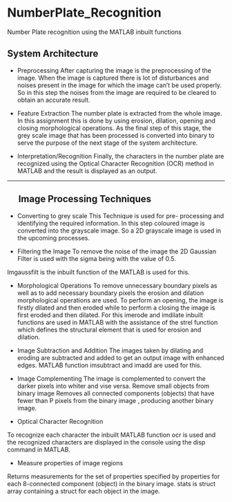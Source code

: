 # NumberPlate_Recognition
Number Plate recognition using the MATLAB inbuilt functions

System Architecture
---------------------

* Preprocessing
After capturing the image is the preprocessing of the image. 
When the image is captured there is lot of disturbances and noises present in the image for which the image can’t be used properly. So in this step the noises from the image are required to be cleared to obtain an accurate result.
* Feature Extraction
The number plate is extracted from the whole image.
In this assignment this is done by using erosion, dilation, opening and closing morphological operations.
As the final step of this stage, the grey scale image that has been processed is converted into binary to serve the purpose of the next stage of the system architecture.

* Interpretation/Recognition
Finally, the characters in the number plate are recognized using the Optical Character Recognition (OCR) method in MATLAB and the result is displayed as an output.

--------------------------------------------------------------------------------------------------------------------------------
 
Image Processing Techniques
---------------------------

* Converting to grey scale
This Technique is used for pre- processing and identifying the required information. In this step coloured image is converted into the grayscale image. So a 2D grayscale image is used in the upcoming processes.

* Filtering the Image
To remove the noise of the image the 2D Gaussian Filter is used with the sigma being with the value of 0.5.

Imgaussfilt is the inbuilt function of the MATLAB is used for this.

* Morphological Operations
To remove unnecessary boundary pixels as well as to add necessary boundary pixels the erosion and dilation morphological operations are used. 
To perform an opening, the image is firstly dilated and then eroded while to perform a closing the image is first eroded and then dilated.
For this imerode and imdilate inbuilt functions are used in MATLAB with the assistance of the strel function which defines the structural element that is used for erosion and dilation.

* Image Subtraction and Addition
The images taken by dilating and eroding are subtracted and added to get an output image with enhanced edges.
MATLAB function imsubtract and imadd are used for this.

* Image Complementing
The image is complemented to convert the darker pixels into whiter and vise versa. 
Remove small objects from binary image
 Removes all connected components (objects) that have fewer than P pixels from the binary image , producing another binary image.
 
* Optical Character Recognition

To recognize each character the inbuilt MATLAB function ocr is used and the recognized characters are displayed in the console using the disp command in MATLAB.


* Measure properties of image regions 

 Returns measurements for the set of properties specified by properties for each 8-connected component (object) in the binary image. stats is struct array containing a struct for each object in the image.













